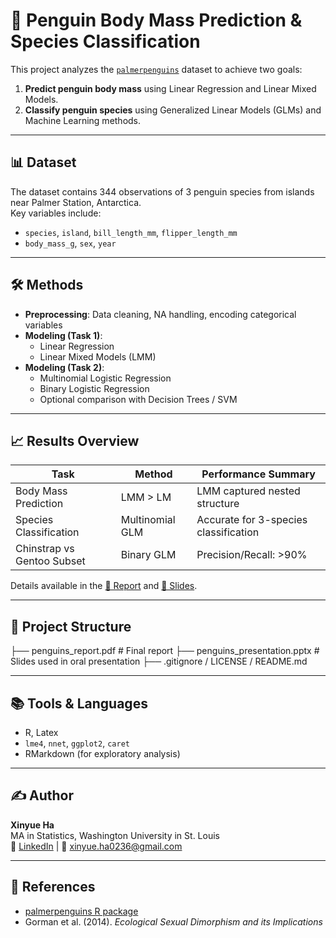 # 🐧 Penguin Body Mass Prediction & Species Classification  

This project analyzes the [`palmerpenguins`](https://allisonhorst.github.io/palmerpenguins/) dataset to achieve two goals:

1. **Predict penguin body mass** using Linear Regression and Linear Mixed Models.
2. **Classify penguin species** using Generalized Linear Models (GLMs) and Machine Learning methods.

---

## 📊 Dataset

The dataset contains 344 observations of 3 penguin species from islands near Palmer Station, Antarctica.  
Key variables include:

- `species`, `island`, `bill_length_mm`, `flipper_length_mm`
- `body_mass_g`, `sex`, `year`

---

## 🛠️ Methods

- **Preprocessing**: Data cleaning, NA handling, encoding categorical variables
- **Modeling (Task 1)**:
  - Linear Regression
  - Linear Mixed Models (LMM)
- **Modeling (Task 2)**:
  - Multinomial Logistic Regression
  - Binary Logistic Regression
  - Optional comparison with Decision Trees / SVM

---

## 📈 Results Overview

| Task                            | Method                  | Performance Summary          |
|---------------------------------|--------------------------|------------------------------|
| Body Mass Prediction            | LMM > LM                | LMM captured nested structure |
| Species Classification          | Multinomial GLM         | Accurate for 3-species classification |
| Chinstrap vs Gentoo Subset     | Binary GLM              | Precision/Recall: >90%       |

Details available in the [📘 Report](./penguins_report.pdf) and [🎯 Slides](./penguins_presentation.pptx).

---

## 📂 Project Structure

├── penguins_report.pdf # Final report
├── penguins_presentation.pptx # Slides used in oral presentation
├── .gitignore / LICENSE / README.md

---

## 📚 Tools & Languages

- R, Latex
- `lme4`, `nnet`, `ggplot2`, `caret`
- RMarkdown (for exploratory analysis)

---

## ✍️ Author

**Xinyue Ha**  
MA in Statistics, Washington University in St. Louis  
🔗 [LinkedIn](www.linkedin.com/in/xinyue-ha-a0955b351) | 📧 xinyue.ha0236@gmail.com

---

## 📎 References

- [palmerpenguins R package](https://allisonhorst.github.io/palmerpenguins/)
- Gorman et al. (2014). *Ecological Sexual Dimorphism and its Implications*


